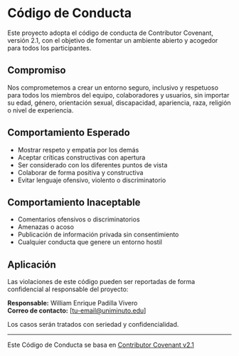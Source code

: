 # Código de Conducta

Este proyecto adopta el código de conducta de Contributor Covenant, versión 2.1, con el objetivo de fomentar un ambiente abierto y acogedor para todos los participantes.

## Compromiso

Nos comprometemos a crear un entorno seguro, inclusivo y respetuoso para todos los miembros del equipo, colaboradores y usuarios, sin importar su edad, género, orientación sexual, discapacidad, apariencia, raza, religión o nivel de experiencia.

## Comportamiento Esperado

- Mostrar respeto y empatía por los demás
- Aceptar críticas constructivas con apertura
- Ser considerado con los diferentes puntos de vista
- Colaborar de forma positiva y constructiva
- Evitar lenguaje ofensivo, violento o discriminatorio

## Comportamiento Inaceptable

- Comentarios ofensivos o discriminatorios
- Amenazas o acoso
- Publicación de información privada sin consentimiento
- Cualquier conducta que genere un entorno hostil

## Aplicación

Las violaciones de este código pueden ser reportadas de forma confidencial al responsable del proyecto:

**Responsable:** William Enrique Padilla Vivero  
**Correo de contacto:** [tu-email@uniminuto.edu]  

Los casos serán tratados con seriedad y confidencialidad.

---

Este Código de Conducta se basa en [Contributor Covenant v2.1](https://www.contributor-covenant.org/version/2/1/code_of_conduct.html)
